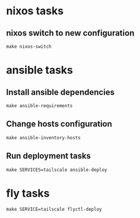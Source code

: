 # nixos tasks

## nixos switch to new configuration

```
make nixos-switch
```

# ansible tasks

## Install ansible dependencies

```
make ansible-requirements
```

## Change hosts configuration

```
make ansible-inventory-hosts
```

## Run deployment tasks

```
make SERVICES=tailscale ansible-deploy
```

# fly tasks

```
make SERVICE=tailscale flyctl-deploy
```

